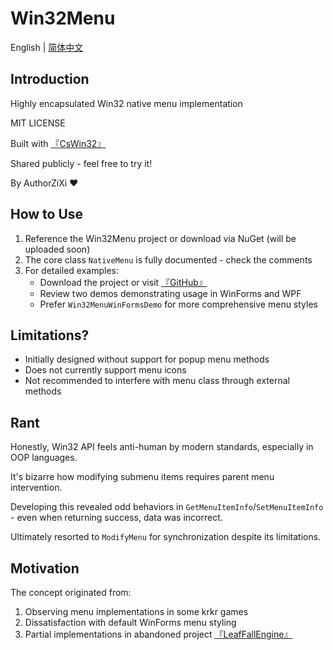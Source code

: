 # Win32Menu

English | [简体中文](README_CN.md)

## Introduction

Highly encapsulated Win32 native menu implementation

MIT LICENSE

Built with [『CsWin32』](https://github.com/microsoft/CsWin32)

Shared publicly - feel free to try it!

By AuthorZiXi ❤️

## How to Use

1. Reference the Win32Menu project or download via NuGet (will be uploaded soon)
2. The core class `NativeMenu` is fully documented - check the comments
3. For detailed examples:
   - Download the project or visit [『GitHub』](https://github.com/AuthorZiXi/Win32Menu)
   - Review two demos demonstrating usage in WinForms and WPF
   - Prefer `Win32MenuWinFormsDemo` for more comprehensive menu styles

## Limitations?

- Initially designed without support for popup menu methods
- Does not currently support menu icons
- Not recommended to interfere with menu class through external methods

## Rant

Honestly, Win32 API feels anti-human by modern standards, especially in OOP languages.

It's bizarre how modifying submenu items requires parent menu intervention.

Developing this revealed odd behaviors in `GetMenuItemInfo`/`SetMenuItemInfo` -
even when returning success, data was incorrect.

Ultimately resorted to `ModifyMenu` for synchronization despite its limitations.

## Motivation

The concept originated from:

1. Observing menu implementations in some krkr games
2. Dissatisfaction with default WinForms menu styling
3. Partial implementations in abandoned project [『LeafFallEngine』](https://github.com/AuthorZiXi/LeafFallEngine/blob/main/Helper/HelperWin32Menu.cs)
